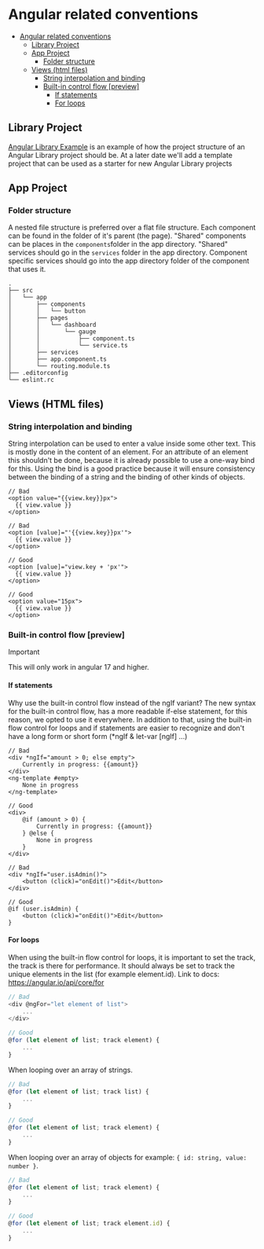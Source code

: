# Angular related conventions

<!-- TOC -->
* [Angular related conventions](#angular-related-conventions)
  * [Library Project](#library-project)
  * [App Project](#app-project)
    * [Folder structure](#folder-structure)
  * [Views (html files)](#views-html-files)
    * [String interpolation and binding](#string-interpolation-and-binding)
    * [Built-in control flow [preview]](#built-in-control-flow-preview)
      * [If statements](#if-statements)
      * [For loops](#for-loops)
<!-- TOC -->

## Library Project
[Angular Library Example](https://github.com/Matthbo/angular-lib-poc) is an example of how the project structure of an Angular Library project should be.
At a later date we'll add a template project that can be used as a starter for new Angular Library projects

## App Project

### Folder structure
A nested file structure is preferred over a flat file structure. Each component can be found in the folder of it's parent (the page). "Shared" components can be places in the `components`folder in the app directory. 
"Shared" services should go in the `services` folder in the app directory.
Component specific services should go into the app directory folder of the component that uses it.

<!-- To generate a new tree use: https://tree.nathanfriend.io/ -->

```
.
├── src
│   └── app
│       ├── components
│       │   └── button
│       ├── pages
│       │   └── dashboard
│       │       └── gauge
│       │           ├── component.ts
│       │           └── service.ts
│       ├── services
│       ├── app.component.ts
│       └── routing.module.ts
├── .editorconfig
└── eslint.rc
```


## Views (HTML files)

### String interpolation and binding
String interpolation can be used to enter a value inside some other text. This is mostly done in the content of an element.
For an attribute of an element this shouldn't be done, because it is already possible to use a one-way bind for this. Using the bind is a good practice because it will ensure consistency between the binding of a string and the binding of other kinds of objects.

```angular2html
// Bad
<option value="{{view.key}}px">
  {{ view.value }}
</option>

// Bad
<option [value]="'{{view.key}}px'">
  {{ view.value }}
</option>

// Good
<option [value]="view.key + 'px'">
  {{ view.value }}
</option>

// Good
<option value="15px">
  {{ view.value }}
</option>
```

### Built-in control flow [preview]
> [!IMPORTANT]
> This will only work in angular 17 and higher.

#### If statements
Why use the built-in control flow instead of the ngIf variant?
The new syntax for the built-in control flow, has a more readable if-else statement, for this reason, we opted to use it everywhere.
In addition to that, using the built-in flow control for loops and if statements are easier to recognize and don't have a long form or short form (*ngIf & let-var [ngIf] ...)

```angular2html
// Bad
<div *ngIf="amount > 0; else empty">
    Currently in progress: {{amount}}
</div>
<ng-template #empty>
    None in progress
</ng-template>

// Good
<div>
    @if (amount > 0) {
        Currently in progress: {{amount}}
    } @else {
        None in progress
    }
</div>
    
// Bad
<div *ngIf="user.isAdmin()">
    <button (click)="onEdit()">Edit</button>
</div>

// Good
@if (user.isAdmin) {
    <button (click)="onEdit()">Edit</button>
}
```

#### For loops
When using the built-in flow control for loops, it is important to set the track, the track is there for performance. It should always be set to track the unique elements in the list (for example element.id).  Link to docs: https://angular.io/api/core/for

```typescript
// Bad
<div @ngFor="let element of list">
    ...
</div>

// Good
@for (let element of list; track element) {
    ...
}
```

When looping over an array of strings.

```typescript
// Bad
@for (let element of list; track list) {
    ...
}

// Good
@for (let element of list; track element) {
    ...
}
```

When looping over an array of objects for example: `{ id: string, value: number }`.

```typescript
// Bad
@for (let element of list; track element) {
    ...
}

// Good
@for (let element of list; track element.id) {
    ...
}
```
